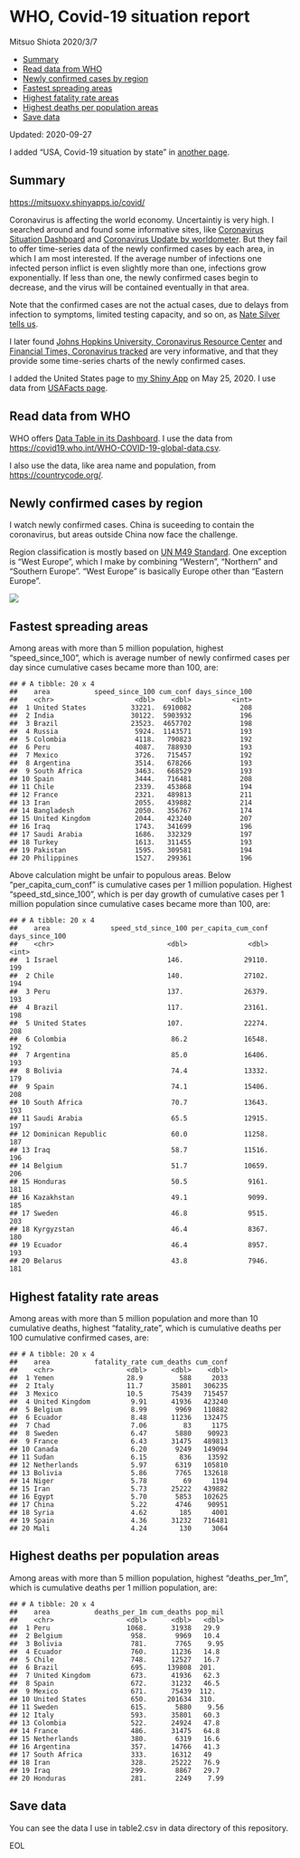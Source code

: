 WHO, Covid-19 situation report
================
Mitsuo Shiota
2020/3/7

  - [Summary](#summary)
  - [Read data from WHO](#read-data-from-who)
  - [Newly confirmed cases by region](#newly-confirmed-cases-by-region)
  - [Fastest spreading areas](#fastest-spreading-areas)
  - [Highest fatality rate areas](#highest-fatality-rate-areas)
  - [Highest deaths per population
    areas](#highest-deaths-per-population-areas)
  - [Save data](#save-data)

Updated: 2020-09-27

I added “USA, Covid-19 situation by state” in [another page](USA.md).

## Summary

<https://mitsuoxv.shinyapps.io/covid/>

Coronavirus is affecting the world economy. Uncertaintiy is very high. I
searched around and found some informative sites, like [Coronavirus
Situation
Dashboard](https://who.maps.arcgis.com/apps/opsdashboard/index.html#/c88e37cfc43b4ed3baf977d77e4a0667)
and [Coronavirus Update by
worldometer](https://www.worldometers.info/coronavirus/). But they fail
to offer time-series data of the newly confirmed cases by each area, in
which I am most interested. If the average number of infections one
infected person inflict is even slightly more than one, infections grow
exponentially. If less than one, the newly confirmed cases begin to
decrease, and the virus will be contained eventually in that area.

Note that the confirmed cases are not the actual cases, due to delays
from infection to symptoms, limited testing capacity, and so on, as
[Nate Silver tells
us](https://fivethirtyeight.com/features/coronavirus-case-counts-are-meaningless/).

I later found [Johns Hopkins University, Coronavirus Resource
Center](https://coronavirus.jhu.edu/) and [Financial Times, Coronavirus
tracked](https://www.ft.com/content/a26fbf7e-48f8-11ea-aeb3-955839e06441)
are very informative, and that they provide some time-series charts of
the newly confirmed cases.

I added the United States page to [my Shiny
App](https://mitsuoxv.shinyapps.io/covid/) on May 25, 2020. I use data
from [USAFacts
page](https://usafacts.org/visualizations/coronavirus-covid-19-spread-map/).

## Read data from WHO

WHO offers [Data Table in its Dashboard](https://covid19.who.int/table).
I use the data from
<https://covid19.who.int/WHO-COVID-19-global-data.csv>.

I also use the data, like area name and population, from
<https://countrycode.org/>.

## Newly confirmed cases by region

I watch newly confirmed cases. China is suceeding to contain the
coronavirus, but areas outside China now face the challenge.

Region classification is mostly based on [UN M49
Standard](https://unstats.un.org/unsd/methodology/m49/). One exception
is “West Europe”, which I make by combining “Western”, “Northern” and
“Southern Europe”. “West Europe” is basically Europe other than
“Eastern Europe”.

![](README_files/figure-gfm/chart-1.png)<!-- -->

## Fastest spreading areas

Among areas with more than 5 million population, highest
“speed\_since\_100”, which is average number of newly confirmed cases
per day since cumulative cases became more than 100, are:

    ## # A tibble: 20 x 4
    ##    area           speed_since_100 cum_conf days_since_100
    ##    <chr>                    <dbl>    <dbl>          <int>
    ##  1 United States           33221.  6910082            208
    ##  2 India                   30122.  5903932            196
    ##  3 Brazil                  23523.  4657702            198
    ##  4 Russia                   5924.  1143571            193
    ##  5 Colombia                 4118.   790823            192
    ##  6 Peru                     4087.   788930            193
    ##  7 Mexico                   3726.   715457            192
    ##  8 Argentina                3514.   678266            193
    ##  9 South Africa             3463.   668529            193
    ## 10 Spain                    3444.   716481            208
    ## 11 Chile                    2339.   453868            194
    ## 12 France                   2321.   489813            211
    ## 13 Iran                     2055.   439882            214
    ## 14 Bangladesh               2050.   356767            174
    ## 15 United Kingdom           2044.   423240            207
    ## 16 Iraq                     1743.   341699            196
    ## 17 Saudi Arabia             1686.   332329            197
    ## 18 Turkey                   1613.   311455            193
    ## 19 Pakistan                 1595.   309581            194
    ## 20 Philippines              1527.   299361            196

Above calculation might be unfair to populous areas. Below
“per\_capita\_cum\_conf” is cumulative cases per 1 million population.
Highest “speed\_std\_since\_100”, which is per day growth of cumulative
cases per 1 million population since cumulative cases became more than
100, are:

    ## # A tibble: 20 x 4
    ##    area               speed_std_since_100 per_capita_cum_conf days_since_100
    ##    <chr>                            <dbl>               <dbl>          <int>
    ##  1 Israel                           146.               29110.            199
    ##  2 Chile                            140.               27102.            194
    ##  3 Peru                             137.               26379.            193
    ##  4 Brazil                           117.               23161.            198
    ##  5 United States                    107.               22274.            208
    ##  6 Colombia                          86.2              16548.            192
    ##  7 Argentina                         85.0              16406.            193
    ##  8 Bolivia                           74.4              13332.            179
    ##  9 Spain                             74.1              15406.            208
    ## 10 South Africa                      70.7              13643.            193
    ## 11 Saudi Arabia                      65.5              12915.            197
    ## 12 Dominican Republic                60.0              11258.            187
    ## 13 Iraq                              58.7              11516.            196
    ## 14 Belgium                           51.7              10659.            206
    ## 15 Honduras                          50.5               9161.            181
    ## 16 Kazakhstan                        49.1               9099.            185
    ## 17 Sweden                            46.8               9515.            203
    ## 18 Kyrgyzstan                        46.4               8367.            180
    ## 19 Ecuador                           46.4               8957.            193
    ## 20 Belarus                           43.8               7946.            181

## Highest fatality rate areas

Among areas with more than 5 million population and more than 10
cumulative deaths, highest “fatality\_rate”, which is cumulative deaths
per 100 cumulative confirmed cases, are:

    ## # A tibble: 20 x 4
    ##    area           fatality_rate cum_deaths cum_conf
    ##    <chr>                  <dbl>      <dbl>    <dbl>
    ##  1 Yemen                  28.9         588     2033
    ##  2 Italy                  11.7       35801   306235
    ##  3 Mexico                 10.5       75439   715457
    ##  4 United Kingdom          9.91      41936   423240
    ##  5 Belgium                 8.99       9969   110882
    ##  6 Ecuador                 8.48      11236   132475
    ##  7 Chad                    7.06         83     1175
    ##  8 Sweden                  6.47       5880    90923
    ##  9 France                  6.43      31475   489813
    ## 10 Canada                  6.20       9249   149094
    ## 11 Sudan                   6.15        836    13592
    ## 12 Netherlands             5.97       6319   105810
    ## 13 Bolivia                 5.86       7765   132618
    ## 14 Niger                   5.78         69     1194
    ## 15 Iran                    5.73      25222   439882
    ## 16 Egypt                   5.70       5853   102625
    ## 17 China                   5.22       4746    90951
    ## 18 Syria                   4.62        185     4001
    ## 19 Spain                   4.36      31232   716481
    ## 20 Mali                    4.24        130     3064

## Highest deaths per population areas

Among areas with more than 5 million population, highest
“deaths\_per\_1m”, which is cumulative deaths per 1 million
population, are:

    ## # A tibble: 20 x 4
    ##    area           deaths_per_1m cum_deaths pop_mil
    ##    <chr>                  <dbl>      <dbl>   <dbl>
    ##  1 Peru                   1068.      31938   29.9 
    ##  2 Belgium                 958.       9969   10.4 
    ##  3 Bolivia                 781.       7765    9.95
    ##  4 Ecuador                 760.      11236   14.8 
    ##  5 Chile                   748.      12527   16.7 
    ##  6 Brazil                  695.     139808  201.  
    ##  7 United Kingdom          673.      41936   62.3 
    ##  8 Spain                   672.      31232   46.5 
    ##  9 Mexico                  671.      75439  112.  
    ## 10 United States           650.     201634  310.  
    ## 11 Sweden                  615.       5880    9.56
    ## 12 Italy                   593.      35801   60.3 
    ## 13 Colombia                522.      24924   47.8 
    ## 14 France                  486.      31475   64.8 
    ## 15 Netherlands             380.       6319   16.6 
    ## 16 Argentina               357.      14766   41.3 
    ## 17 South Africa            333.      16312   49   
    ## 18 Iran                    328.      25222   76.9 
    ## 19 Iraq                    299.       8867   29.7 
    ## 20 Honduras                281.       2249    7.99

## Save data

You can see the data I use in table2.csv in data directory of this
repository.

EOL
